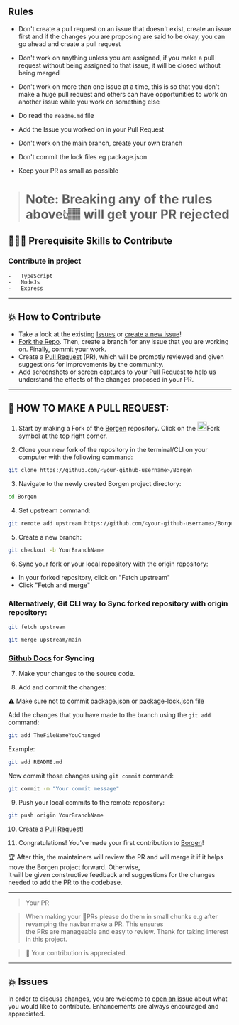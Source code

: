 ## Rules

-   Don't create a pull request on an issue that doesn't exist, create an issue first and if the changes you are proposing are said to be okay, you can go ahead and create a pull request

-   Don't work on anything unless you are assigned, if you make a pull request without being assigned to that issue, it will be closed without being merged

-   Don't work on more than one issue at a time, this is so that you don't make a huge pull request and others can have opportunities to work on another issue while you work on something else

-   Do read the `readme.md` file

-   Add the Issue you worked on in your Pull Request

-   Don't work on the main branch, create your own branch

-   Don't commit the lock files eg package.json

-   Keep your PR as small as possible

> # Note: Breaking any of the rules above👆🏽 will get your PR rejected

## 👩🏽‍💻 Prerequisite Skills to Contribute

### Contribute in project
    -   TypeScript
    -   NodeJs
    -   Express


---

## 💥 How to Contribute

-   Take a look at the existing [Issues](https://github.com/Codedwells/Borgen/issues) or [create a new issue](https://github.com/Codedwells/Borgen/issues/new/choose)!
-   [Fork the Repo](https://github.com/Codedwells/Borgen/fork). Then, create a branch for any issue that you are working on. Finally, commit your work.
-   Create a [Pull Request](https://github.com/Codedwells/Borgen/compare) (PR), which will be promptly reviewed and given suggestions for improvements by the community.
-   Add screenshots or screen captures to your Pull Request to help us understand the effects of the changes proposed in your PR.

---

## 🌟 HOW TO MAKE A PULL REQUEST:

1. Start by making a Fork of the [Borgen](https://github.com/Codedwells/Borgen) repository. Click on the
   <a href="https://github.com/Codedwells/Borgen/fork"><img src="https://i.imgur.com/G4z1kEe.png" height="21" width="21"></a>Fork symbol at the top right corner.

2. Clone your new fork of the repository in the terminal/CLI on your computer with the following command:

```bash
git clone https://github.com/<your-github-username>/Borgen
```

3. Navigate to the newly created Borgen project directory:

```bash
cd Borgen
```

4. Set upstream command:

```bash
git remote add upstream https://github.com/<your-github-username>/Borgen.git
```

5. Create a new branch:

```bash
git checkout -b YourBranchName
```

6. Sync your fork or your local repository with the origin repository:

-   In your forked repository, click on "Fetch upstream"
-   Click "Fetch and merge"

### Alternatively, Git CLI way to Sync forked repository with origin repository:

```bash
git fetch upstream
```

```bash
git merge upstream/main
```

### [Github Docs](https://docs.github.com/en/github/collaborating-with-pull-requests/addressing-merge-conflicts/resolving-a-merge-conflict-on-github) for Syncing

7. Make your changes to the source code.

8. Add and commit the changes:

⚠️ Make sure not to commit package.json or package-lock.json file

Add the changes that you have made to the branch using the `git add` command:

```bash
git add TheFileNameYouChanged
```

Example:

```bash
git add README.md
```

Now commit those changes using `git commit` command:

```bash
git commit -m "Your commit message"
```

9. Push your local commits to the remote repository:

```bash
git push origin YourBranchName
```

10. Create a [Pull Request](https://help.github.com/en/github/collaborating-with-issues-and-pull-requests/creating-a-pull-request)!

11. Congratulations! You've made your first contribution to [Borgen](https://github.com/Codedwells/Borgen/graphs/contributors)!

🏆 After this, the maintainers will review the PR and will merge it if it helps move the Borgen project forward. Otherwise,\
it will be given constructive feedback and suggestions for the changes needed to add the PR to the codebase.

---

> Your PR

> When making your 🚀PRs please do them in small chunks e.g after revamping the navbar make a PR. This ensures\
> the PRs are manageable and easy to review. Thank for taking interest in this project.

> 💝 Your contribution is appreciated.

---

## 💥 Issues

In order to discuss changes, you are welcome to [open an issue](https://github.com/Codedwells/Borgen/issues/new/choose) about what you would like to contribute. Enhancements are always encouraged and
appreciated.